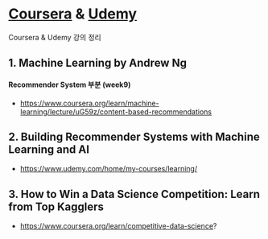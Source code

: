 # [Coursera](www.coursera.org) & [Udemy](https://www.udemy.com/)
Coursera & Udemy 강의 정리

## 1. Machine Learning by Andrew Ng
#### Recommender System 부분 (week9)
- https://www.coursera.org/learn/machine-learning/lecture/uG59z/content-based-recommendations

## 2. Building Recommender Systems with Machine Learning and AI
- https://www.udemy.com/home/my-courses/learning/

## 3. How to Win a Data Science Competition: Learn from Top Kagglers
- https://www.coursera.org/learn/competitive-data-science?
